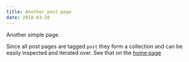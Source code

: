 ```yaml
---
title: Another post page
date: 2018-03-28
---
```


Another simple page.

Since all post pages are tagged `post` they form a collection and can be easily inspected and iterated over. See that on the [home page](/)


